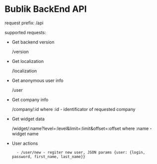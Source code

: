 # Bublik BackEnd API #

request prefix: /api

supported requests:

* Get backend version

	/version

* Get localization

	/localization

* Get anonymous user info

	/user

* Get company info

	/company/:id
	where :id - identificator of requested company

* Get widget data

	/widget/:name?level=:level&limit=:limit&offset=:offset
	where :name - widget name

* User actions

        - /user/new - regiter new user, JSON params {user: {login, password, first_name, last_name}}
